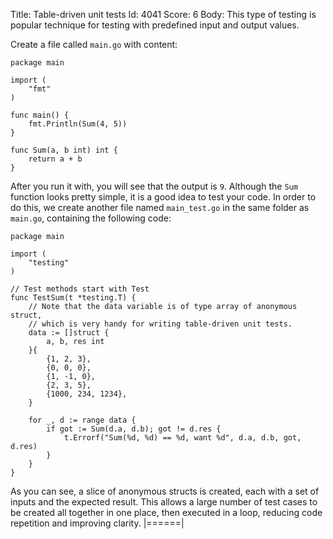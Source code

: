 Title: Table-driven unit tests
Id: 4041
Score: 6
Body:
This type of testing is popular technique for testing with predefined input and output values.

Create a file called `main.go` with content:
    
    package main

    import (
        "fmt"
    )
    
    func main() {
        fmt.Println(Sum(4, 5))
    }
    
    func Sum(a, b int) int {
        return a + b
    }

After you run it with, you will see that the output is `9`. Although the `Sum` function looks pretty simple, it is a good idea to test your code. In order to do this, we create another file named `main_test.go` in the same folder as `main.go`, containing the following code:

    package main
    
    import (
        "testing"
    )
    
    // Test methods start with Test
    func TestSum(t *testing.T) {
        // Note that the data variable is of type array of anonymous struct,
        // which is very handy for writing table-driven unit tests.
        data := []struct {
            a, b, res int
        }{
            {1, 2, 3},
            {0, 0, 0},
            {1, -1, 0},
            {2, 3, 5},
            {1000, 234, 1234},
        }
    
        for _, d := range data {
            if got := Sum(d.a, d.b); got != d.res {
                t.Errorf("Sum(%d, %d) == %d, want %d", d.a, d.b, got, d.res)
            }
        }
    }

As you can see, a slice of anonymous structs is created, each with a set of inputs and the expected result. This allows a large number of test cases to be created all together in one place, then executed in a loop, reducing code repetition and improving clarity.
|======|
